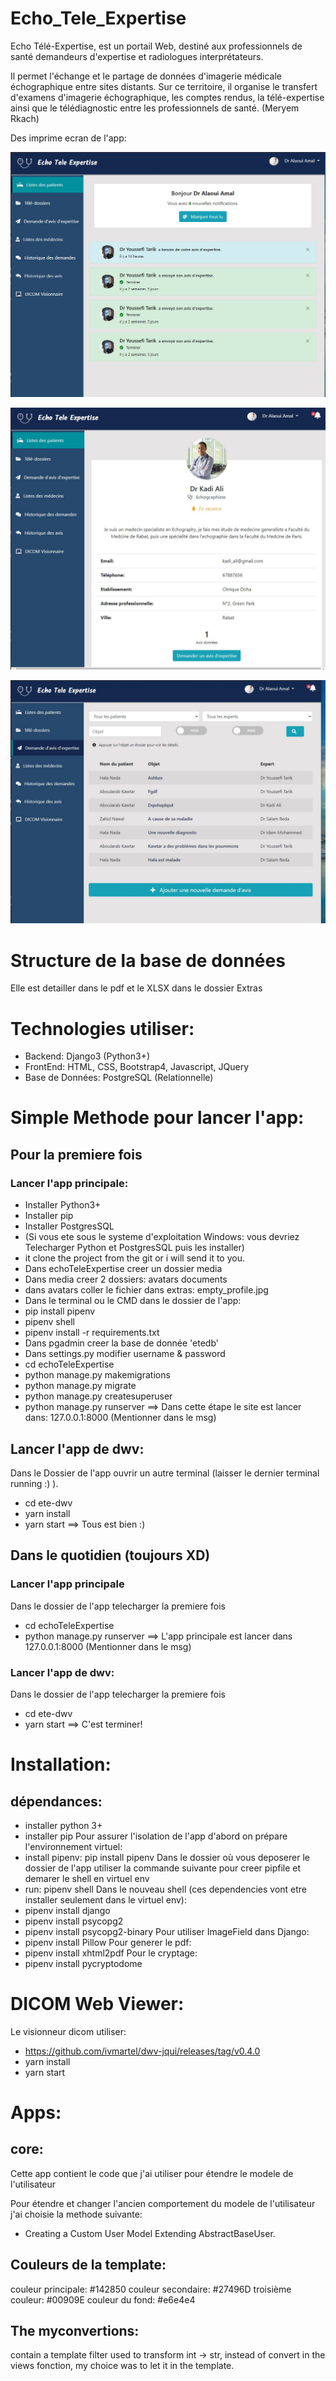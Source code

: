 # Echo_Tele_Expertise
Echo Télé-Expertise, est un portail Web, destiné aux professionnels de santé demandeurs d'expertise et radiologues interprétateurs.

Il permet l'échange et le partage de données d'imagerie médicale échographique entre sites distants. Sur ce territoire, il organise le transfert d'examens d'imagerie échographique, les comptes rendus, la télé-expertise ainsi que le télédiagnostic entre les professionnels de santé.
(Meryem Rkach) 

Des imprime ecran de l'app:

![Screen Shot 1](https://github.com/XD-OB/Echo_Tele_Expertise/blob/master/extras/ete_home.JPG)

![Screen Shot 2](https://github.com/XD-OB/Echo_Tele_Expertise/blob/master/extras/ete_screen2.JPG)

![Screen Shot 3](https://github.com/XD-OB/Echo_Tele_Expertise/blob/master/extras/ete_screen3.JPG)

# Structure de la base de données
Elle est detailler dans le pdf et le XLSX dans le dossier Extras

# Technologies utiliser:
- Backend: Django3 (Python3+)
- FrontEnd: HTML, CSS, Bootstrap4, Javascript, JQuery
- Base de Données: PostgreSQL (Relationnelle)

# Simple Methode pour lancer l'app:
## Pour la premiere fois
### Lancer l'app principale:
- Installer Python3+
- Installer pip
- Installer PostgresSQL
- (Si vous ete sous le systeme d'exploitation Windows: vous devriez Telecharger Python et PostgresSQL puis les installer)
- it clone the project from the git or i will send it to you.
- Dans echoTeleExpertise creer un dossier media
- Dans media creer 2 dossiers: avatars  documents
- dans avatars coller le fichier dans extras: empty_profile.jpg
- Dans le terminal ou le CMD dans le dossier de l'app:
- pip install pipenv
- pipenv shell
- pipenv install -r requirements.txt
- Dans pgadmin creer la base de donnée 'etedb'
- Dans settings.py modifier username & password
- cd echoTeleExpertise
- python manage.py makemigrations
- python manage.py migrate
- python manage.py createsuperuser
- python manage.py runserver
==> Dans cette étape le site est lancer dans: 127.0.0.1:8000 (Mentionner dans le msg)
## Lancer l'app de dwv:
Dans le Dossier de l'app ouvrir un autre terminal (laisser le dernier terminal running :) ).
- cd ete-dwv
- yarn install
- yarn start
==> Tous est bien :)



## Dans le quotidien (toujours XD)
### Lancer l'app principale
Dans le dossier de l'app telecharger la premiere fois
- cd echoTeleExpertise
- python manage.py runserver
==> L'app principale est lancer dans 127.0.0.1:8000 (Mentionner dans le msg)
### Lancer l'app de dwv:
Dans le dossier de l'app telecharger la premiere fois
- cd ete-dwv
- yarn start
==> C'est terminer!


# Installation:
## dépendances:
- installer python 3+
- installer pip
Pour assurer l'isolation de l'app d'abord on prépare l'environnement virtuel:
- install pipenv:   pip install pipenv
Dans le dossier où vous deposerer le dossier de l'app utiliser la commande suivante pour creer pipfile et demarer le shell en virtuel env
- run: pipenv shell
Dans le nouveau shell (ces dependencies vont etre installer seulement dans le virtuel env):
- pipenv install django
- pipenv install psycopg2
- pipenv install psycopg2-binary
Pour utiliser ImageField dans Django:
- pipenv install Pillow
Pour generer le pdf:
- pipenv install xhtml2pdf
Pour le cryptage:
- pipenv install pycryptodome

# DICOM Web Viewer:
Le visionneur dicom utiliser:
- https://github.com/ivmartel/dwv-jqui/releases/tag/v0.4.0
- yarn install
- yarn start

# Apps:
## core:
Cette app contient le code que j'ai utiliser pour étendre le modele de l'utilisateur

Pour étendre et changer l'ancien comportement du modele de l'utilisateur j'ai choisie la methode suivante:
- Creating a Custom User Model Extending AbstractBaseUser.

## Couleurs de la template:
couleur principale: #142850
couleur secondaire: #27496D
troisième couleur: #00909E
couleur du fond: #e6e4e4

## The myconvertions:
contain a template filter used to transform int -> str,
instead of convert in the views fonction, my choice was to let it in the template.
